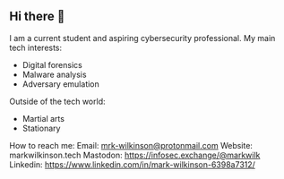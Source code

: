 ## Hi there 👋

I am a current student and aspiring cybersecurity professional.
My main tech interests:
- Digital forensics
- Malware analysis
- Adversary emulation

Outside of the tech world:
- Martial arts
- Stationary

How to reach me:
Email: mrk-wilkinson@protonmail.com
Website: markwilkinson.tech
Mastodon: https://infosec.exchange/@markwilk
Linkedin: https://www.linkedin.com/in/mark-wilkinson-6398a7312/


